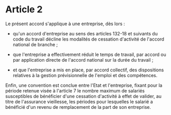# Article 2

  
 Le présent accord s'applique à une entreprise, dès lors :  
  
 - qu'un accord d'entreprise au sens des articles 132-18 et suivants du code du travail décline les modalités de cessation d'activité de l'accord national de branche ;  
  
 - que l'entreprise a effectivement réduit le temps de travail, par accord ou par application directe de l'accord national sur la durée du travail ;  
  
 - et que l'entreprise a mis en place, par accord collectif, des dispositions relatives à la gestion prévisionnelle de l'emploi et des compétences.  
  
 Enfin, une convention est conclue entre l'Etat et l'entreprise, fixant pour la période retenue visée à l'article 7 le nombre maximum de salariés susceptibles de bénéficier d'une cessation d'activité à effet de valider, au titre de l'assurance vieillesse, les périodes pour lesquelles le salarié a bénéficié d'un revenu de remplacement de la part de son entreprise.  
